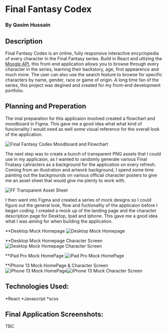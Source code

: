 # Final Fantasy Codex

### By Qasim Hussain

## Description

Final Fantasy Codex is an online, fully responsive interactive encyclopedia of every character in the Final Fantasy series. Build in React and utlizing the [Moogle API](https://www.moogleapi.com/), this front-end application allows you to browse through every character in the series, learning their backstory, age, first appearence and much more. The user can also use the search feature to browse for specific characters by name, gender, race or game of origin. A long time fan of the series, this project was degined and created for my front-end development portfolio.

## Planning and Preperation

The inial preparation for this applicaion involved created a flowchart and moodboard in Figma. This gave me a good idea what what kind of funcionality I would need as well some visual reference for the overall look of the application.



![Final Fantasy Codex Moodboard and Flowchart](https://user-images.githubusercontent.com/98174866/154470452-ec7751a8-864d-4e31-b0f2-b865c4c9a6fb.jpg)



The next step was to create a bunch of transparent PNG assets that I could use in my applicaion, as I wanted to randomly generate various Final Fnatasy cahracters as a background for the application on every refresh. Coming from an illustration and artwork background, I spend some time painting out the backgrounds on various official character posters to give me an asset sheet that would give me plenty to work with.



![FF Transparent Asset Sheet](https://user-images.githubusercontent.com/98174866/154470482-272b81c5-129d-4452-b6cc-dba03e21126e.png)



I then went into Figma and created a series of mock designs so I could figure out the general look, flow and fuctionality of the applicaion before I began coding. I created a mock up of the landing page and the character description page for Desktop, Ipad and Iphone. This gave me a good idea what I was aiming for when building the application.



**Desktop Mock Homepage
![Desktop Mock Homepage](https://user-images.githubusercontent.com/98174866/154470590-5995dc33-4a05-41fc-916e-7bf74370e0f1.jpg)


**Desktop Mock Homepage Character Screen
![Desktop Mock Homepage Character Screen](https://user-images.githubusercontent.com/98174866/154470560-b1407300-0a32-4823-bbdb-79bc5e4ceb7a.jpg)


**iPad Pro Mock HomePage
![iPad Pro Mock HomePage](https://user-images.githubusercontent.com/98174866/154470597-0cfbdec3-cf79-4a89-a6f9-83dd639e6f2f.jpg)


**iPhone 13 Mock HomePage & Character Screen
![iPhone 13 Mock HomePage](https://user-images.githubusercontent.com/98174866/154470616-b179b71c-c5e6-4ab2-8098-390096673741.jpg)![iPhone 13 Mock Character Screen](https://user-images.githubusercontent.com/98174866/154470627-6f5f360b-bf14-418c-9ec7-7c2f9444faa1.jpg)

## Technologies Used:

*React
*Javascript
*scss

## Final Application Screenshots:

TBC
